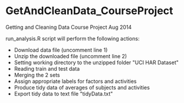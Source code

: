 GetAndCleanData_CourseProject
=============================

Getting and Cleaning Data Course Project Aug 2014

run_analysis.R script will perform the following actions:

- Download data file (uncomment line 1)
- Unzip the downloaded file (uncomment line 2)
- Setting working directory to the unzipped folder "UCI HAR Dataset"
- Reading train and test data
- Merging the 2 sets
- Assign appropriate labels for factors and activities
- Produce tidy data of averages of subjects and activities
- Export tidy data to text file "tidyData.txt"
